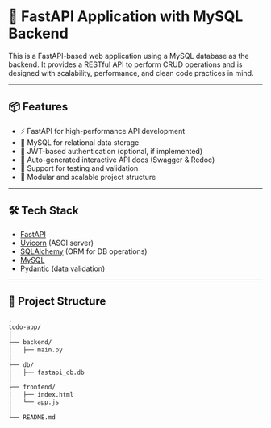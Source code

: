 # 🚀 FastAPI Application with MySQL Backend

This is a FastAPI-based web application using a MySQL database as the backend. It provides a RESTful API to perform CRUD operations and is designed with scalability, performance, and clean code practices in mind.

---

## 📦 Features

- ⚡ FastAPI for high-performance API development
- 🐬 MySQL for relational data storage
- 🔐 JWT-based authentication (optional, if implemented)
- 📄 Auto-generated interactive API docs (Swagger & Redoc)
- 🧪 Support for testing and validation
- 📁 Modular and scalable project structure

---

## 🛠️ Tech Stack

- [FastAPI](https://fastapi.tiangolo.com/)
- [Uvicorn](https://www.uvicorn.org/) (ASGI server)
- [SQLAlchemy](https://www.sqlalchemy.org/) (ORM for DB operations)
- [MySQL](https://www.mysql.com/)
- [Pydantic](https://docs.pydantic.dev/) (data validation)

---

## 📂 Project Structure

```bash
.
todo-app/
│
├── backend/
│   ├── main.py
│
├── db/
│   ├── fastapi_db.db
│
├── frontend/
│   ├── index.html
│   └── app.js
│
└── README.md
